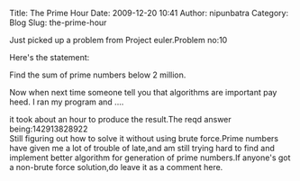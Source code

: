 Title: The Prime Hour
Date: 2009-12-20 10:41
Author: nipunbatra
Category: Blog
Slug: the-prime-hour

Just picked up a problem from Project euler.Problem no:10

Here's the statement:

Find the sum of prime numbers below 2 million.

Now when next time someone tell you that algorithms are important pay
heed. I ran my program and ....

it took about an hour to produce the result.The reqd answer
being:142913828922  
Still figuring out how to solve it without using brute force.Prime
numbers have given me a lot of trouble of late,and am still trying hard
to find and implement better algorithm for generation of prime
numbers.If anyone's got a non-brute force solution,do leave it as a
comment here.
